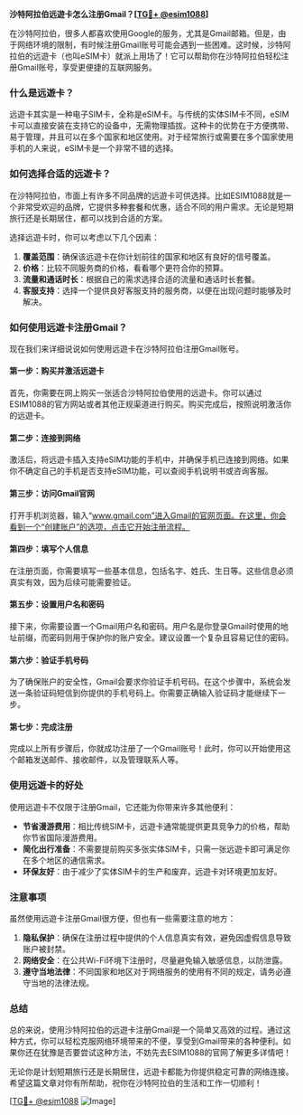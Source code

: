 **沙特阿拉伯远遊卡怎么注册Gmail？[[TG💪+ @esim1088](https://t.me/s/esim1088)]**

在沙特阿拉伯，很多人都喜欢使用Google的服务，尤其是Gmail邮箱。但是，由于网络环境的限制，有时候注册Gmail账号可能会遇到一些困难。这时候，沙特阿拉伯的远遊卡（也叫eSIM卡）就派上用场了！它可以帮助你在沙特阿拉伯轻松注册Gmail账号，享受更便捷的互联网服务。

### 什么是远遊卡？

远遊卡其实是一种电子SIM卡，全称是eSIM卡。与传统的实体SIM卡不同，eSIM卡可以直接安装在支持它的设备中，无需物理插拔。这种卡的优势在于方便携带、易于管理，并且可以在多个国家和地区使用。对于经常旅行或需要在多个国家使用手机的人来说，eSIM卡是一个非常不错的选择。

### 如何选择合适的远遊卡？

在沙特阿拉伯，市面上有许多不同品牌的远遊卡可供选择。比如ESIM1088就是一个非常受欢迎的品牌，它提供多种套餐和优惠，适合不同的用户需求。无论是短期旅行还是长期居住，都可以找到合适的方案。

选择远遊卡时，你可以考虑以下几个因素：

1. **覆盖范围**：确保该远遊卡在你计划前往的国家和地区有良好的信号覆盖。
2. **价格**：比较不同服务商的价格，看看哪个更符合你的预算。
3. **流量和通话时长**：根据自己的需求选择合适的流量和通话时长套餐。
4. **客服支持**：选择一个提供良好客服支持的服务商，以便在出现问题时能够及时解决。

### 如何使用远遊卡注册Gmail？

现在我们来详细说说如何使用远遊卡在沙特阿拉伯注册Gmail账号。

#### 第一步：购买并激活远遊卡

首先，你需要在网上购买一张适合沙特阿拉伯使用的远遊卡。你可以通过ESIM1088的官方网站或者其他正规渠道进行购买。购买完成后，按照说明激活你的远遊卡。

#### 第二步：连接到网络

激活后，将远遊卡插入支持eSIM功能的手机中，并确保手机已连接到网络。如果你不确定自己的手机是否支持eSIM功能，可以查阅手机说明书或咨询客服。

#### 第三步：访问Gmail官网

打开手机浏览器，输入“www.gmail.com”进入Gmail的官网页面。在这里，你会看到一个“创建账户”的选项，点击它开始注册流程。

#### 第四步：填写个人信息

在注册页面，你需要填写一些基本信息，包括名字、姓氏、生日等。这些信息必须真实有效，因为后续可能需要验证。

#### 第五步：设置用户名和密码

接下来，你需要设置一个Gmail用户名和密码。用户名是你登录Gmail时使用的地址前缀，而密码则用于保护你的账户安全。建议设置一个复杂且容易记住的密码。

#### 第六步：验证手机号码

为了确保账户的安全性，Gmail会要求你验证手机号码。在这个步骤中，系统会发送一条验证码短信到你提供的手机号码上。你需要正确输入验证码才能继续下一步。

#### 第七步：完成注册

完成以上所有步骤后，你就成功注册了一个Gmail账号！此时，你可以开始使用这个邮箱发送邮件、接收邮件，以及管理联系人等。

### 使用远遊卡的好处

使用远遊卡不仅限于注册Gmail，它还能为你带来许多其他便利：

- **节省漫游费用**：相比传统SIM卡，远遊卡通常能提供更具竞争力的价格，帮助你节省国际漫游费用。
- **简化出行准备**：不需要提前购买多张实体SIM卡，只需一张远遊卡即可满足你在多个地区的通信需求。
- **环保友好**：由于减少了实体SIM卡的生产和废弃，远遊卡对环境更加友好。

### 注意事项

虽然使用远遊卡注册Gmail很方便，但也有一些需要注意的地方：

1. **隐私保护**：确保在注册过程中提供的个人信息真实有效，避免因虚假信息导致账户被封禁。
2. **网络安全**：在公共Wi-Fi环境下注册时，尽量避免输入敏感信息，以防泄露。
3. **遵守当地法律**：不同国家和地区对于网络服务的使用有不同的规定，请务必遵守当地的法律法规。

### 总结

总的来说，使用沙特阿拉伯的远遊卡注册Gmail是一个简单又高效的过程。通过这种方式，你可以轻松克服网络环境带来的不便，享受到Gmail带来的各种便利。如果你还在犹豫是否要尝试这种方法，不妨先去ESIM1088的官网了解更多详情吧！

无论你是计划短期旅行还是长期居住，远遊卡都能为你提供稳定可靠的网络连接。希望这篇文章对你有所帮助，祝你在沙特阿拉伯的生活和工作一切顺利！

[[TG💪+ @esim1088](https://t.me/s/esim1088) ![Image](https://i.postimg.cc/4NQfJmqS/Snipaste-2025-05-13-00-14-12.png)]